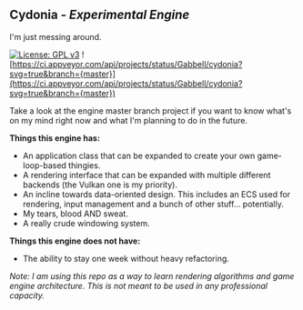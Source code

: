 ## Cydonia - *Experimental Engine*
I'm just messing around.

[![License: GPL v3](https://img.shields.io/badge/License-GPLv3-blue.svg)](https://www.gnu.org/licenses/gpl-3.0)
![https://ci.appveyor.com/api/projects/status/Gabbell/cydonia?svg=true&branch={master}](https://ci.appveyor.com/api/projects/status/Gabbell/cydonia?svg=true&branch={master})

Take a look at the engine master branch project if you want to know what's on my mind right now and what I'm planning to do in the future.

**Things this engine has:**
* An application class that can be expanded to create your own game-loop-based thingies.
* A rendering interface that can be expanded with multiple different backends (the Vulkan one is my priority).
* An incline towards data-oriented design. This includes an ECS used for rendering, input management and a bunch of other stuff... potentially.
* My tears, blood AND sweat.
* A really crude windowing system.

**Things this engine does not have:**
* The ability to stay one week without heavy refactoring.

*Note: I am using this repo as a way to learn rendering algorithms and game engine architecture. This is not meant to be used in any professional capacity.*
